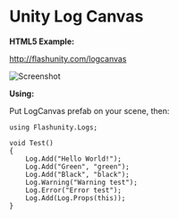 # Unity Log Canvas

**HTML5 Example:**

http://flashunity.com/logcanvas

![Screenshot](http://flashunity.com/assets/logcanvas/1.png)

**Using:**

Put LogCanvas prefab on your scene, then:

```
using Flashunity.Logs;

void Test()
{
    Log.Add("Hello World!");
    Log.Add("Green", "green");
    Log.Add("Black", "black");
    Log.Warning("Warning test");
    Log.Error("Error test");
    Log.Add(Log.Props(this));
}
```